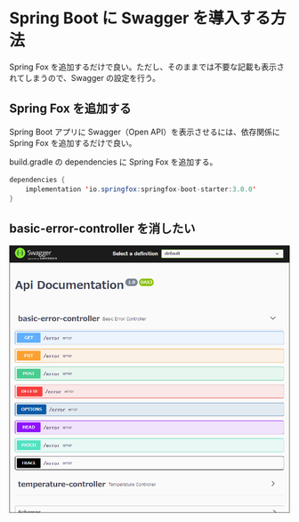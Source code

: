 # Spring Boot に Swagger を導入する方法
Spring Fox を追加するだけで良い。ただし、そのままでは不要な記載も表示されてしまうので、Swagger の設定を行う。

## Spring Fox を追加する
Spring Boot アプリに Swagger（Open API）を表示させるには、依存関係に Spring Fox を追加するだけで良い。

build.gradle の dependencies に Spring Fox を追加する。
```java
dependencies {
	implementation 'io.springfox:springfox-boot-starter:3.0.0'
}
```

## basic-error-controller を消したい
![](./want_to_delete_displaying_basic_error-controller.png)

